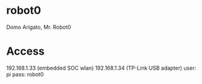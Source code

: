 # robot0
Domo Arigato, Mr. Robot0


# Access
192.168.1.33 (embedded SOC wlan)
192.168.1.34 (TP-Link USB adapter)
user: pi
pass: robot0


